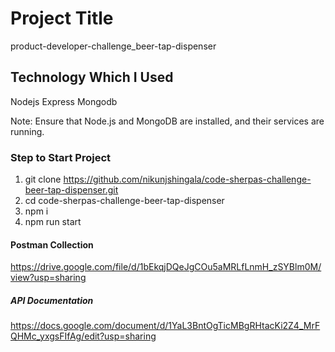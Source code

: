 # Project Title

product-developer-challenge_beer-tap-dispenser

## Technology Which I Used

Nodejs
Express
Mongodb

Note: Ensure that Node.js and MongoDB are installed, and their services are running.

### Step to Start Project

1. git clone https://github.com/nikunjshingala/code-sherpas-challenge-beer-tap-dispenser.git
2. cd code-sherpas-challenge-beer-tap-dispenser
3. npm i
4. npm run start

#### Postman Collection

https://drive.google.com/file/d/1bEkqjDQeJgCOu5aMRLfLnmH_zSYBlm0M/view?usp=sharing

##### API Documentation

https://docs.google.com/document/d/1YaL3BntOgTicMBgRHtacKi2Z4_MrFQHMc_yxgsFIfAg/edit?usp=sharing
